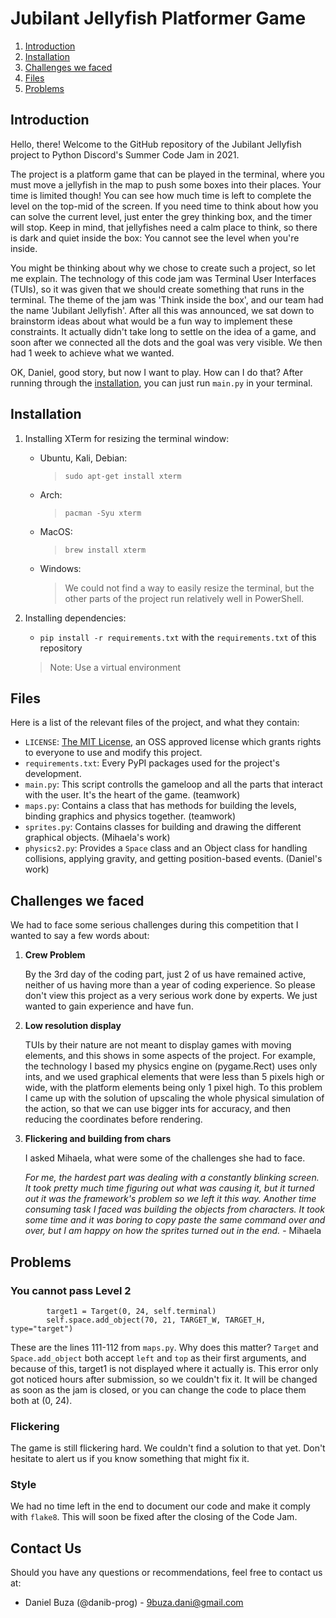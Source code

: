 # Jubilant Jellyfish Platformer Game

1. [Introduction](#introduction)
2. [Installation](#installation)
3. [Challenges we faced](#challenges-we-faced)
4. [Files](#files)
5. [Problems](#problems)

## Introduction

Hello, there! Welcome to the GitHub repository of the Jubilant Jellyfish project to Python Discord's Summer Code Jam in 2021. 

The project is a platform game that can be played in the terminal, where you must move a jellyfish in the map to push some boxes into their places. Your time is limited though! You can see how much time is left to complete the level on the top-mid of the screen. If you need time to think about how you can solve the current level, just enter the grey thinking box, and the timer will stop. Keep in mind, that jellyfishes need a calm place to think, so there is dark and quiet inside the box: You cannot see the level when you're inside.

You might be thinking about why we chose to create such a project, so let me explain. The technology of this code jam was Terminal User Interfaces (TUIs), so it was given that we should create something that runs in the terminal. The theme of the jam was 'Think inside the box', and our team had the name 'Jubilant Jellyfish'. After all this was announced, we sat down to brainstorm ideas about what would be a fun way to implement these constraints. It actually didn't take long to settle on the idea of a game, and soon after we connected all the dots and the goal was very visible. We then had 1 week to achieve what we wanted.

OK, Daniel, good story, but now I want to play. How can I do that?
After running through the [installation](#installation), you can just run `main.py` in your terminal.

## Installation

1. Installing XTerm for resizing the terminal window:
    - Ubuntu, Kali, Debian:
        > `sudo apt-get install xterm`
    - Arch:
        > `pacman -Syu xterm`
    - MacOS:
        > `brew install xterm`
    - Windows:
        > We could not find a way to easily resize the terminal, but the other parts of the project run relatively well in PowerShell.

2. Installing dependencies:
    - `pip install -r requirements.txt` with the `requirements.txt` of this repository
    > Note: Use a virtual environment

## Files

Here is a list of the relevant files of the project, and what they contain:
- `LICENSE`: [The MIT License](https://opensource.org/licenses/MIT), an OSS approved license which grants rights to everyone to use and modify this project.
- `requirements.txt`: Every PyPI packages used for the project's development.
- `main.py`: This script controlls the gameloop and all the parts that interact with the user. It's the heart of the game. (teamwork)
- `maps.py`: Contains a class that has methods for building the levels, binding graphics and physics together. (teamwork)
- `sprites.py`: Contains classes for building and drawing the different graphical objects. (Mihaela's work)
- `physics2.py`: Provides a `Space` class and an Object class for handling collisions, applying gravity, and getting position-based events. (Daniel's work)

## Challenges we faced

We had to face some serious challenges during this competition that I wanted to say a few words about:
1. **Crew Problem**

    By the 3rd day of the coding part, just 2 of us have remained active, neither of us having more than a year of coding experience. So please don't view this project as a very serious work done by experts. We just wanted to gain experience and have fun.
    
2. **Low resolution display**

    TUIs by their nature are not meant to display games with moving elements, and this shows in some aspects of the project. For example, the technology I based my physics engine on (pygame.Rect) uses only ints, and we used graphical elements that were less than 5 pixels high or wide, with the platform elements being only 1 pixel high. To this problem I came up with the solution of upscaling the whole physical simulation of the action, so that we can use bigger ints for accuracy, and then reducing the coordinates before rendering.
    
3. **Flickering and building from chars**

    I asked Mihaela, what were some of the challenges she had to face.
    
    *For me, the hardest part was dealing with a constantly blinking screen. It took pretty much time figuring out what was causing it, but it turned out it was the framework's problem so we left it this way. Another time consuming task I faced was building the objects from characters. It took some time and it was boring to copy paste the same command over and over, but I am happy on how the sprites turned out in the end.* - Mihaela

## Problems

### You cannot pass Level 2

```
        target1 = Target(0, 24, self.terminal)
        self.space.add_object(70, 21, TARGET_W, TARGET_H, type="target")
```

These are the lines 111-112 from `maps.py`. Why does this matter? `Target` and `Space.add_object` both accept `left` and `top` as their first arguments, and because of this, target1 is not displayed where it actually is. This error only got noticed hours after submission, so we couldn't fix it. It will be changed as soon as the jam is closed, or you can change the code to place them both at (0, 24).

### Flickering

The game is still flickering hard. We couldn't find a solution to that yet. Don't hesitate to alert us if you know something that might fix it.

### Style

We had no time left in the end to document our code and make it comply with `flake8`. This will soon be fixed after the closing of the Code Jam.

## Contact Us

Should you have any questions or recommendations, feel free to contact us at:
- Daniel Buza (@danib-prog) - [9buza.dani@gmail.com](9buza.dani@gmail.com)

